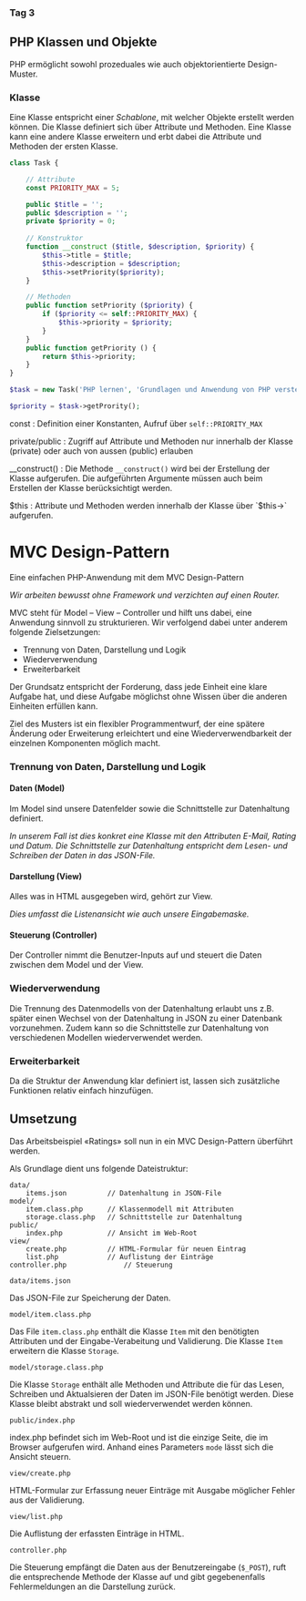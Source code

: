 ### Tag 3

## PHP Klassen und Objekte

PHP ermöglicht sowohl prozeduales wie auch objektorientierte Design-Muster.

### Klasse
Eine Klasse entspricht einer *Schablone*, mit welcher Objekte erstellt werden können. Die Klasse definiert sich über Attribute und Methoden. Eine Klasse kann eine andere Klasse erweitern und erbt dabei die Attribute und Methoden der ersten Klasse.

```php
class Task {

	// Attribute
	const PRIORITY_MAX = 5;

	public $title = '';
	public $description = '';
	private $priority = 0;
	
	// Konstruktor
	function __construct ($title, $description, $priority) {
		$this->title = $title;
		$this->description = $description;
		$this->setPriority($priority);
	}

	// Methoden
	public function setPriority ($priority) {
		if ($priority <= self::PRIORITY_MAX) {
			$this->priority = $priority;
		}
	}
	public function getPriority () {
		return $this->priority;
	}
}

$task = new Task('PHP lernen', 'Grundlagen und Anwendung von PHP verstehen', 5);

$priority = $task->getPrority();
``` 

const
: Definition einer Konstanten, Aufruf über `self::PRIORITY_MAX`

private/public
: Zugriff auf Attribute und Methoden nur innerhalb der Klasse (private) oder auch von aussen (public) erlauben

__construct()
: Die Methode `__construct()` wird bei der Erstellung der Klasse aufgerufen. Die aufgeführten Argumente müssen auch beim Erstellen der Klasse berücksichtigt werden.

$this
: Attribute und Methoden werden innerhalb der Klasse über `$this->` aufgerufen.



# MVC Design-Pattern

Eine einfachen PHP-Anwendung mit dem MVC Design-Pattern

*Wir arbeiten bewusst ohne Framework und verzichten auf einen Router.*

MVC steht für Model – View – Controller und hilft uns dabei, eine Anwendung sinnvoll zu strukturieren. Wir verfolgend dabei unter anderem folgende Zielsetzungen:

- Trennung von Daten, Darstellung und Logik
- Wiederverwendung
- Erweiterbarkeit

Der Grundsatz entspricht der Forderung, dass jede Einheit eine klare Aufgabe hat, und diese Aufgabe möglichst ohne Wissen über die anderen Einheiten erfüllen kann.

Ziel des Musters ist ein flexibler Programmentwurf, der eine spätere Änderung oder Erweiterung erleichtert und eine Wiederverwendbarkeit der einzelnen Komponenten möglich macht.

### Trennung von Daten, Darstellung und Logik

#### Daten (Model)
Im Model sind unsere Datenfelder sowie die Schnittstelle zur Datenhaltung definiert. 

*In unserem Fall ist dies konkret eine Klasse mit den Attributen E-Mail, Rating und Datum. Die Schnittstelle zur Datenhaltung entspricht dem Lesen- und Schreiben der Daten in das JSON-File.* 

#### Darstellung (View)
Alles was in HTML ausgegeben wird, gehört zur View. 

*Dies umfasst die Listenansicht wie auch unsere Eingabemaske.*

#### Steuerung (Controller)
Der Controller nimmt die Benutzer-Inputs auf und steuert die Daten zwischen dem Model und der View.

### Wiederverwendung
Die Trennung des Datenmodells von der Datenhaltung erlaubt uns z.B. später einen Wechsel von der Datenhaltung in JSON zu einer Datenbank vorzunehmen. Zudem kann so die Schnittstelle zur Datenhaltung von verschiedenen Modellen wiederverwendet werden.

### Erweiterbarkeit
Da die Struktur der Anwendung klar definiert ist, lassen sich zusätzliche Funktionen relativ einfach hinzufügen.

## Umsetzung

Das Arbeitsbeispiel «Ratings» soll nun in ein MVC Design-Pattern überführt werden.

Als Grundlage dient uns folgende Dateistruktur:

```
data/
	items.json          // Datenhaltung in JSON-File
model/
	item.class.php      // Klassenmodell mit Attributen
	storage.class.php   // Schnittstelle zur Datenhaltung 
public/
	index.php           // Ansicht im Web-Root 
view/
	create.php          // HTML-Formular für neuen Eintrag
	list.php            // Auflistung der Einträge
controller.php              // Steuerung
```

`data/items.json`

Das JSON-File zur Speicherung der Daten.

`model/item.class.php`

Das File `item.class.php` enthält die Klasse `Item` mit den benötigten Attributen und der Eingabe-Verabeitung und Validierung. Die Klasse `Item` erweitern die Klasse `Storage`.

`model/storage.class.php`

Die Klasse `Storage` enthält alle Methoden und Attribute die für das Lesen, Schreiben und Aktualsieren der Daten im JSON-File benötigt werden. Diese Klasse bleibt abstrakt und soll wiederverwendet werden können.

`public/index.php`

index.php befindet sich im Web-Root und ist die einzige Seite, die im Browser aufgerufen wird. Anhand eines Parameters `mode` lässt sich die Ansicht steuern.

`view/create.php`

HTML-Formular zur Erfassung neuer Einträge mit Ausgabe möglicher Fehler aus der Validierung.

`view/list.php`

Die Auflistung der erfassten Einträge in HTML.

`controller.php`

Die Steuerung empfängt die Daten aus der Benutzereingabe (`$_POST`), ruft die entsprechende Methode der Klasse auf und gibt gegebenenfalls Fehlermeldungen an die Darstellung zurück.
<!--stackedit_data:
eyJoaXN0b3J5IjpbMTEwNjczNzQ3NiwtMTAzODg5MDg4MCwtMT
AyNjM2NDY3MCwtMTgyMTA4NTk5MSwtMTcyNDE5NTk0M119
-->